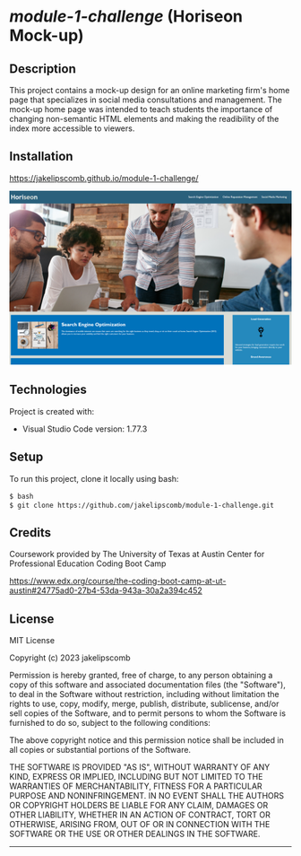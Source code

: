 # *module-1-challenge* (Horiseon Mock-up)

## **Description**

This project contains a mock-up design for an online marketing firm's home page that specializes in social media consultations and management. The mock-up home page was intended to teach students the importance of changing non-semantic HTML elements and making the readibility of the index more accessible to viewers. 

## **Installation**

https://jakelipscomb.github.io/module-1-challenge/

![Horiseon Mock-Up Home Page](assets/images/horiseonhomepage.png)

## **Technologies**
Project is created with:
* Visual Studio Code version: 1.77.3
	
## **Setup**
To run this project, clone it locally using bash:

```
$ bash
$ git clone https://github.com/jakelipscomb/module-1-challenge.git
```

## **Credits**
Coursework provided by The University of Texas at Austin Center for Professional Education Coding Boot Camp

https://www.edx.org/course/the-coding-boot-camp-at-ut-austin#24775ad0-27b4-53da-943a-30a2a394c452

## **License**

MIT License

Copyright (c) 2023 jakelipscomb

Permission is hereby granted, free of charge, to any person obtaining a copy
of this software and associated documentation files (the "Software"), to deal
in the Software without restriction, including without limitation the rights
to use, copy, modify, merge, publish, distribute, sublicense, and/or sell
copies of the Software, and to permit persons to whom the Software is
furnished to do so, subject to the following conditions:

The above copyright notice and this permission notice shall be included in all
copies or substantial portions of the Software.

THE SOFTWARE IS PROVIDED "AS IS", WITHOUT WARRANTY OF ANY KIND, EXPRESS OR
IMPLIED, INCLUDING BUT NOT LIMITED TO THE WARRANTIES OF MERCHANTABILITY,
FITNESS FOR A PARTICULAR PURPOSE AND NONINFRINGEMENT. IN NO EVENT SHALL THE
AUTHORS OR COPYRIGHT HOLDERS BE LIABLE FOR ANY CLAIM, DAMAGES OR OTHER
LIABILITY, WHETHER IN AN ACTION OF CONTRACT, TORT OR OTHERWISE, ARISING FROM,
OUT OF OR IN CONNECTION WITH THE SOFTWARE OR THE USE OR OTHER DEALINGS IN THE
SOFTWARE.

---